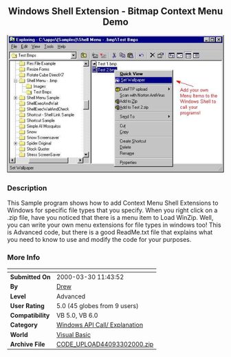 ﻿<div align="center">

## Windows Shell Extension \- Bitmap Context Menu Demo

<img src="PIC2000330126497995.jpg">
</div>

### Description

This Sample program shows how to add Context Menu Shell Extensions to Windows for specific file types that you specify. When you right click on a .zip file, have you noticed that there is a menu item to Load WinZip. Well, you can write your own menu extensions for file types in windows too! This is Advanced code, but there is a good ReadMe.txt file that explains what you need to know to use and modify the code for your purposes.
 
### More Info
 


<span>             |<span>
---                |---
**Submitted On**   |2000-03-30 11:43:52
**By**             |[Drew](https://github.com/Planet-Source-Code/PSCIndex/blob/master/ByAuthor/drew.md)
**Level**          |Advanced
**User Rating**    |5.0 (45 globes from 9 users)
**Compatibility**  |VB 5\.0, VB 6\.0
**Category**       |[Windows API Call/ Explanation](https://github.com/Planet-Source-Code/PSCIndex/blob/master/ByCategory/windows-api-call-explanation__1-39.md)
**World**          |[Visual Basic](https://github.com/Planet-Source-Code/PSCIndex/blob/master/ByWorld/visual-basic.md)
**Archive File**   |[CODE\_UPLOAD44093302000\.zip](https://github.com/Planet-Source-Code/drew-windows-shell-extension-bitmap-context-menu-demo__1-6902/archive/master.zip)








